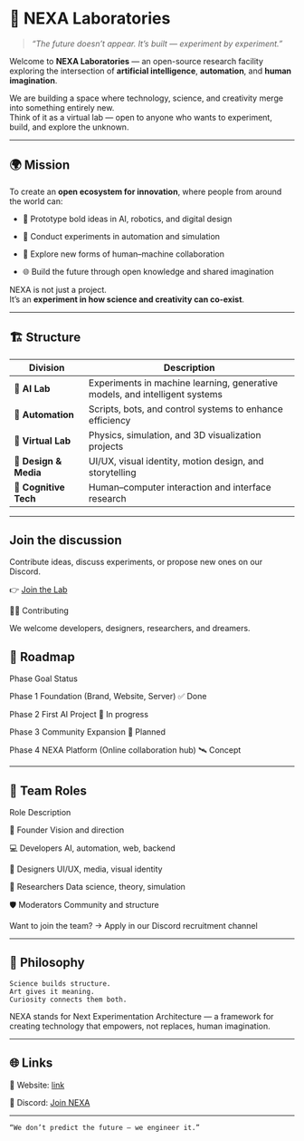 # 🧠 NEXA Laboratories

> _“The future doesn’t appear. It’s built — experiment by experiment.”_

Welcome to **NEXA Laboratories** — an open-source research facility exploring the intersection of **artificial intelligence**, **automation**, and **human imagination**.

We are building a space where technology, science, and creativity merge into something entirely new.  
Think of it as a virtual lab — open to anyone who wants to experiment, build, and explore the unknown.

---

## 🌍 Mission

To create an **open ecosystem for innovation**, where people from around the world can:

- 🧩 Prototype bold ideas in AI, robotics, and digital design

- 🔬 Conduct experiments in automation and simulation

- 🎨 Explore new forms of human–machine collaboration

- 🌐 Build the future through open knowledge and shared imagination  

NEXA is not just a project.  
It’s an **experiment in how science and creativity can co-exist**.

---

## 🏗️ Structure

| Division | Description |
|-----------|--------------|
| 🤖 **AI Lab** | Experiments in machine learning, generative models, and intelligent systems |
| 🧩 **Automation** | Scripts, bots, and control systems to enhance efficiency |
| 🔬 **Virtual Lab** | Physics, simulation, and 3D visualization projects |
| 🎨 **Design & Media** | UI/UX, visual identity, motion design, and storytelling |
| 🧠 **Cognitive Tech** | Human–computer interaction and interface research |

---

## Join the discussion

Contribute ideas, discuss experiments, or propose new ones on our Discord.

👉 [Join the Lab](https://discord.gg/AQXVHsXmEe)

🧑‍🔬 Contributing

We welcome developers, designers, researchers, and dreamers.

## 🧭 Roadmap
Phase	Goal	Status

Phase 1	Foundation (Brand, Website, Server)    ✅ Done

Phase 2	First AI Project    🧪 In progress

Phase 3	Community Expansion    🚧 Planned

Phase 4	NEXA Platform (Online collaboration hub)	🛰️ Concept

---

## 🧩 Team Roles
Role	Description

👑 Founder	Vision and direction

💻 Developers	AI, automation, web, backend

🎨 Designers	UI/UX, media, visual identity

🧠 Researchers	Data science, theory, simulation

🛡️ Moderators	Community and structure

Want to join the team?
→ Apply in our Discord recruitment channel

---

## 🧬 Philosophy

    Science builds structure.
    Art gives it meaning.
    Curiosity connects them both.

NEXA stands for Next Experimentation Architecture — a framework for creating technology that empowers, not replaces, human imagination.

---

## 🌐 Links

🧠 Website: [link](https://nexa-lab.pages.dev/)

💬 Discord: [Join NEXA](https://discord.gg/AQXVHsXmEe)

---

    “We don’t predict the future — we engineer it.”
